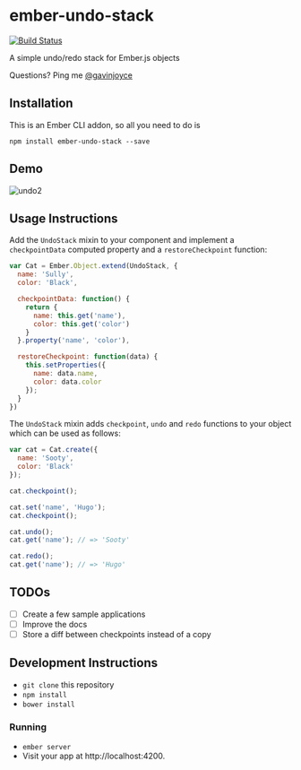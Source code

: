 # ember-undo-stack

[![Build Status](https://travis-ci.org/intercom/ember-undo-stack.svg)](https://travis-ci.org/intercom/ember-undo-stack)

A simple undo/redo stack for Ember.js objects

Questions? Ping me [@gavinjoyce](https://twitter.com/gavinjoyce)

## Installation

This is an Ember CLI addon, so all you need to do is

`npm install ember-undo-stack --save`

## Demo

![undo2](https://cloud.githubusercontent.com/assets/2526/4691232/8050d014-570d-11e4-86df-93442c590304.gif)

## Usage Instructions

Add the `UndoStack` mixin to your component and implement a `checkpointData` computed property and a `restoreCheckpoint` function:

```javascript
var Cat = Ember.Object.extend(UndoStack, {
  name: 'Sully',
  color: 'Black',

  checkpointData: function() {
    return {
      name: this.get('name'),
      color: this.get('color')
    }
  }.property('name', 'color'),

  restoreCheckpoint: function(data) {
    this.setProperties({
      name: data.name,
      color: data.color
    });
  }
})
```

The `UndoStack` mixin adds `checkpoint`, `undo` and `redo` functions to your object which can be used as follows:

```javascript
var cat = Cat.create({
  name: 'Sooty',
  color: 'Black'
});

cat.checkpoint();

cat.set('name', 'Hugo');
cat.checkpoint();

cat.undo();
cat.get('name'); // => 'Sooty'

cat.redo();
cat.get('name'); // => 'Hugo'

```

## TODOs

* [ ] Create a few sample applications
* [ ] Improve the docs
* [ ] Store a diff between checkpoints instead of a copy

## Development Instructions

* `git clone` this repository
* `npm install`
* `bower install`

### Running

* `ember server`
* Visit your app at http://localhost:4200.
